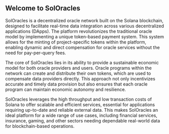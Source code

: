 ## Welcome to SolOracles

SolOracles is a decentralized oracle network built on the Solana blockchain, designed to facilitate real-time data integration across various decentralized applications (DApps). The platform revolutionizes the traditional oracle model by implementing a unique token-based payment system. This system allows for the minting of project-specific tokens within the platform, enabling dynamic and direct compensation for oracle services without the need for pay-per-query fees.

The core of SolOracles lies in its ability to provide a sustainable economic model for both oracle providers and users. Oracle programs within the network can create and distribute their own tokens, which are used to compensate data providers directly. This approach not only incentivizes accurate and timely data provision but also ensures that each oracle program can maintain economic autonomy and resilience.

SolOracles leverages the high throughput and low transaction costs of Solana to offer scalable and efficient services, essential for applications requiring up-to-date and reliable external data. This makes SolOracles an ideal platform for a wide range of use cases, including financial services, insurance, gaming, and other sectors needing dependable real-world data for blockchain-based operations.

